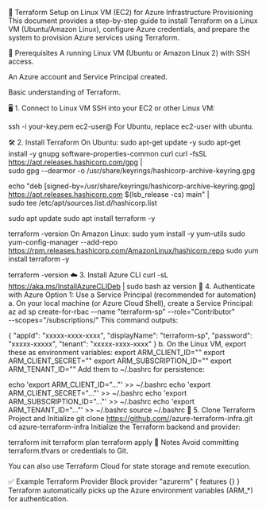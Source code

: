 🚀 Terraform Setup on Linux VM (EC2) for Azure Infrastructure Provisioning
This document provides a step-by-step guide to install Terraform on a Linux VM (Ubuntu/Amazon Linux), configure Azure credentials, and prepare the system to provision Azure services using Terraform.

🧰 Prerequisites
A running Linux VM (Ubuntu or Amazon Linux 2) with SSH access.

An Azure account and Service Principal created.

Basic understanding of Terraform.

🖥️ 1. Connect to Linux VM
SSH into your EC2 or other Linux VM:

ssh -i your-key.pem ec2-user@<your-ec2-ip>
For Ubuntu, replace ec2-user with ubuntu.

🛠️ 2. Install Terraform
On Ubuntu:
sudo apt-get update -y
sudo apt-get install -y gnupg software-properties-common curl
curl -fsSL https://apt.releases.hashicorp.com/gpg | \
  sudo gpg --dearmor -o /usr/share/keyrings/hashicorp-archive-keyring.gpg

echo "deb [signed-by=/usr/share/keyrings/hashicorp-archive-keyring.gpg] \
  https://apt.releases.hashicorp.com $(lsb_release -cs) main" | \
  sudo tee /etc/apt/sources.list.d/hashicorp.list

sudo apt update
sudo apt install terraform -y

terraform -version
On Amazon Linux:
sudo yum install -y yum-utils
sudo yum-config-manager --add-repo https://rpm.releases.hashicorp.com/AmazonLinux/hashicorp.repo
sudo yum install terraform -y

terraform -version
☁️ 3. Install Azure CLI
curl -sL https://aka.ms/InstallAzureCLIDeb | sudo bash
az version
🔐 4. Authenticate with Azure
Option 1: Use a Service Principal (recommended for automation)
a. On your local machine (or Azure Cloud Shell), create a Service Principal:
az ad sp create-for-rbac --name "terraform-sp" --role="Contributor" \
  --scopes="/subscriptions/<your-subscription-id>"
This command outputs:

{
  "appId": "xxxxx-xxxx-xxxx",
  "displayName": "terraform-sp",
  "password": "xxxxx-xxxxx",
  "tenant": "xxxxx-xxxx-xxxx"
}
b. On the Linux VM, export these as environment variables:
export ARM_CLIENT_ID="<appId>"
export ARM_CLIENT_SECRET="<password>"
export ARM_SUBSCRIPTION_ID="<subscriptionId>"
export ARM_TENANT_ID="<tenant>"
Add them to ~/.bashrc for persistence:

echo 'export ARM_CLIENT_ID="..."' >> ~/.bashrc
echo 'export ARM_CLIENT_SECRET="..."' >> ~/.bashrc
echo 'export ARM_SUBSCRIPTION_ID="..."' >> ~/.bashrc
echo 'export ARM_TENANT_ID="..."' >> ~/.bashrc
source ~/.bashrc
📂 5. Clone Terraform Project and Initialize
git clone https://github.com/<your-username>/azure-terraform-infra.git
cd azure-terraform-infra
Initialize the Terraform backend and provider:

terraform init
terraform plan
terraform apply
📌 Notes
Avoid committing terraform.tfvars or credentials to Git.

You can also use Terraform Cloud for state storage and remote execution.

✅ Example Terraform Provider Block
provider "azurerm" {
  features {}
}
Terraform automatically picks up the Azure environment variables (ARM_*) for authentication.

